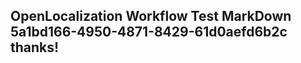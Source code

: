<properties
ms.topic="hero-topic"
ms.test1="hero-topic"
ms.test2="test"/>

## OpenLocalization Workflow Test MarkDown 5a1bd166-4950-4871-8429-61d0aefd6b2c thanks!
